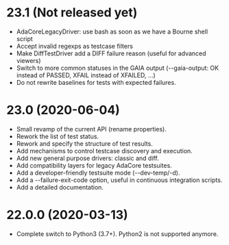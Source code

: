 23.1 (Not released yet)
=======================

* AdaCoreLegacyDriver: use bash as soon as we have a Bourne shell script
* Accept invalid regexps as testcase filters
* Make DiffTestDriver add a DIFF failure reason (useful for advanced viewers)
* Switch to more common statuses in the GAIA output (--gaia-output: OK instead
  of PASSED, XFAIL instead of XFAILED, ...)
* Do not rewrite baselines for tests with expected failures.

23.0 (2020-06-04)
=================

* Small revamp of the current API (rename properties).
* Rework the list of test status.
* Rework and specify the structure of test results.
* Add mechanisms to control testcase discovery and execution.
* Add new general purpose drivers: classic and diff.
* Add compatibility layers for legacy AdaCore testsuites.
* Add a developer-friendly testsuite mode (--dev-temp/-d).
* Add a --failure-exit-code option, useful in continuous integration scripts.
* Add a detailed documentation.

22.0.0 (2020-03-13)
===================

* Complete switch to Python3 (3.7+). Python2 is not supported anymore.
